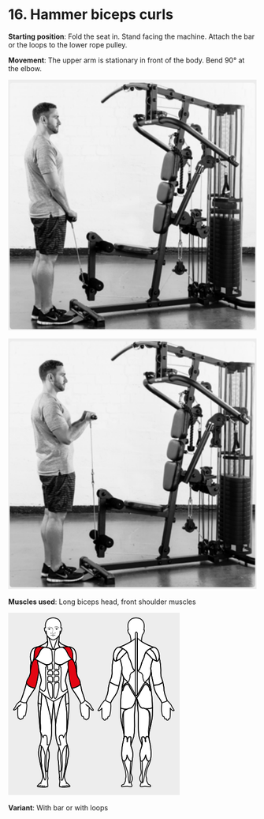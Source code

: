 # 16. Hammer biceps curls

__Starting position__: Fold the seat in. Stand facing the machine. Attach the bar or the loops to the lower rope pulley.

__Movement__: The upper arm is stationary in front of the body. Bend 90° at the elbow.

![001](001.png)

![002](002.png)

__Muscles used__: Long biceps head, front shoulder muscles

![003](003.png)

__Variant__: With bar or with loops
